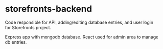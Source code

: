 # storefronts-backend

Code responsible for API, adding/editing database entries, and user login for Storefronts project.

Express app with mongodb database. React used for admin area to manage db entries.
